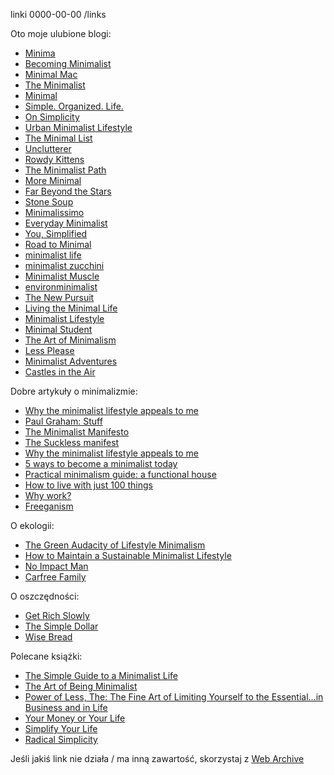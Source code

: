linki
0000-00-00
/links

Oto moje ulubione blogi:

* [Minima](http://minima.al3x.net/)
* [Becoming Minimalist](http://www.becomingminimalist.com/)
* [Minimal Mac](http://minimalmac.com/)
* [The Minimalist](http://theminimalist.net/)
* [Minimal](http://mnmal.tumblr.com/)
* [Simple. Organized. Life.](http://simpleorganizedlife.com/)
* [On Simplicity](http://www.onsimplicity.net/)
* [Urban Minimalist Lifestyle](http://urbanminimalistlife.blogspot.com/)
* [The Minimal List](http://www.theminimallist.com/)
* [Unclutterer](http://unclutterer.com/)
* [Rowdy Kittens](http://rowdykittens.com/)
* [The Minimalist Path](http://theminimalistpath.com/)
* [More Minimal](http://moreminimal.com/)
* [Far Beyond the Stars](http://www.farbeyondthestars.com/)
* [Stone Soup](http://thestonesoup.com/blog/)
* [Minimalissimo](http://minimalissimo.com/)
* [Everyday Minimalist](http://everydayminimalist.com/)
* [You, Simplified](http://yousimplified.net/)
* [Road to Minimal](http://roadtominimal.com/)
* [minimalist life](http://www.mnmlstlife.com/)
* [minimalist zucchini](http://www.minimalistzucchini.net/)
* [Minimalist Muscle](http://minimalistmuscle.com/)
* [environminimalist](http://environminimal.com/)
* [The New Pursuit](http://www.thenewpursuit.com/)
* [Living the Minimal Life](http://livingminimal.wordpress.com/)
* [Minimalist Lifestyle](http://minimalistlifestyle.tumblr.com/)
* [Minimal Student](http://minimalstudent.com/)
* [The Art of Minimalism](http://artofminimalism.com/)
* [Less Please](http://lessplease.net/)
* [Minimalist Adventures](http://www.minimalistadventures.com/)
* [Castles in the Air](http://castlesintheair.org/blog/)

Dobre artykuły o minimalizmie:

* [Why the minimalist lifestyle appeals to me](http://blissfullydomestic.com/blissful-buzz/why-the-minimal/)
* [Paul Graham: Stuff](http://www.paulgraham.com/stuff.html)
* [The Minimalist Manifesto](http://theminimalist.net/the-minimalist-manifesto/)
* [The Suckless manifest](http://suckless.org/manifest/)
* [Why the minimalist lifestyle appeals to me](http://beingfrugal.net/2007/09/25/why-the-minimalist-lifestyle-appeals-to-me/)
* [5 ways to become a minimalist today](http://lifeexcursion.com/index.php/5-simple-ways-to-become-a-minimalist-today/)
* [Practical minimalism guide: a functional house](http://papabusy.com/practical-minimalism-guide-functional-house/)
* [How to live with just 100 things](http://www.time.com/time/magazine/article/0,9171,1812048,00.html)
* [Why work?](http://www.whywork.org/)
* [Freeganism](http://en.wikipedia.org/wiki/Freeganism)

O ekologii:

* [The Green Audacity of Lifestyle Minimalism](http://www.jetsongreen.com/2008/03/the-green-audac.html)
* [How to Maintain a Sustainable Minimalist Lifestyle](http://www.ehow.com/how_4665836_maintain-sustainable-minimalist-lifestyle.html)
* [No Impact Man](http://noimpactman.typepad.com/)
* [Carfree Family](http://carfreefamily.blogspot.com/)

O oszczędności:

* [Get Rich Slowly](http://getrichslowly.org/blog/)
* [The Simple Dollar](http://thesimpledollar.com/)
* [Wise Bread](http://wisebread.com/)

Polecane książki:

* [The Simple Guide to a Minimalist Life](http://zenhabits.net/2009/09/my-new-ebook-the-simple-guide-to-a-minimalist-life/)
* [The Art of Being Minimalist](https://www.e-junkie.com/ecom/gb.php?cl=91858&amp;c=ib&amp;aff=10747)
* [Power of Less, The: The Fine Art of Limiting Yourself to the Essential…in Business and in Life](http://www.amazon.com/gp/product/1401309704?ie=UTF8&amp;tag=zenhab-20&amp;linkCode=as2&amp;camp=1789&amp;creative=9325&amp;creativeASIN=1401309704)
* [Your Money or Your Life](http://www.amazon.com/gp/product/0143115766?ie=UTF8&amp;tag=zenhab-20&amp;linkCode=as2&amp;camp=1789&amp;creative=9325&amp;creativeASIN=0143115766)
* [Simplify Your Life](http://www.amazon.com/gp/product/0786880007?ie=UTF8&amp;tag=zenhab-20&amp;linkCode=as2&amp;camp=1789&amp;creative=9325&amp;creativeASIN=0786880007)
* [Radical Simplicity](http://www.amazon.com/gp/product/0865714738?ie=UTF8&amp;tag=zenhab-20&amp;linkCode=as2&amp;camp=1789&amp;creative=9325&amp;creativeASIN=0865714738)

Jeśli jakiś link nie działa / ma inną zawartość, skorzystaj z [Web Archive](http://web.archive.org)

